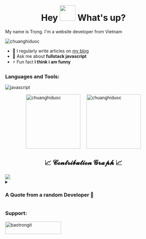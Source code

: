 <h1 align="center"> Hey <img src="https://emojis.slackmojis.com/emojis/images/1577305505/7373/hand_wave.gif?1577305505" width="50" /> What's up?</h1>
<p align="left">My name is Trọng. I'm a website developer from Vietnam</p>

<p align="left"> <img src="https://komarev.com/ghpvc/?username=chuanghiduoc&label=Profile%20views&color=2b74ab&style=flat" alt="chuanghiduoc" /> </p>

- 📝 I regularly write articles on [my blog](https://baotrongit.blogspot.com)
- 💬 Ask me about **fullstack javascript**
- ⚡ Fun fact **I think i am funny**

<!--Languages and Tools-->
<h3 align="left">Languages and Tools:</h3>
<p align="left">
  <img src="https://skillicons.dev/icons?i=js,nodejs,react,nestjs,nextjs,tailwind,mongodb,mysql,docker,git,nginx,postman&theme=light" alt="javascript" />
</p>

<div style="display: flex; justify-content: center; align-items: center;">
    <img src="https://github-readme-stats.vercel.app/api/top-langs?username=chuanghiduoc&show_icons=true&locale=en&layout=compact" alt="chuanghiduoc" style="height: 175px; margin-right: 20px;" />
    <img src="https://github-readme-stats.vercel.app/api?username=chuanghiduoc&show_icons=true&locale=en" alt="chuanghiduoc" style="height: 175px;" />
</div>

<!--Contribution Graph-->
<h2 align="center">📈 𝓒𝓸𝓷𝓽𝓻𝓲𝓫𝓾𝓽𝓲𝓸𝓷 𝓖𝓻𝓪𝓹𝓱 📈</h2>
<div align="left">
    <img src="https://github-readme-activity-graph.vercel.app/graph?username=chuanghiduoc&theme=minimal" border-radius="15">
</div>

 <details>
  <summary><h3>A Quote from a random Developer 🧬</h3></summary>
  
  | [![Readme Quotes](https://quotes-github-readme.vercel.app/api?type=horizontal)](https://github.com/piyushsuthar/github-readme-quotes) |
|---|
  
  </details>
  <h3 align="left">Support:</h3>
<p><a href="https://www.buymeacoffee.com/baotrongit"> <img align="left" src="https://cdn.buymeacoffee.com/buttons/v2/default-yellow.png" height="40" width="180" alt="baotrongit" /></a></p>

